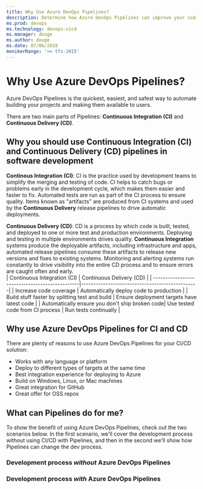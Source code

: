 ```yaml
---
title: Why Use Azure DevOps Pipelines?
description: Determine how Azure DevOps Pipelines can improve your coding environment and code delivery.
ms.prod: devops
ms.technology: devops-cicd
ms.manager: douge
ms.author: douge
ms.date: 07/06/2018
monikerRange: '>= tfs-2015'
---
```


# Why Use Azure DevOps Pipelines?

Azure DevOps Pipelines is the quickest, easiest, and safest way to automate building your projects and making them available to users.

There are two main parts of Pipelines: **Continuous Integration (CI)** and **Continuous Delivery (CD)**.

## Why you should use Continuous Integration (CI) and Continuous Delivery (CD) pipelines in software development

**Continous Integration (CI)**: CI is the practice used by development teams to simplify the merging and testing of code. CI helps to catch bugs or problems early in the development cycle, which makes them easier and faster to fix. Automated tests are run as part of the CI process to ensure quality. Items known as "artifacts" are produced from CI systems and used by the **Continuous Delivery** release pipelines to drive automatic deployments.

**Continuous Delivery (CD)**: CD is a process by which code is built, tested, and deployed to one or more test and production environments. Deploying and testing in multiple environments drives quality. **Continuous Integration** systems produce the deployable artifacts, including infrastructure and apps, automated release pipelines consume these artifacts to release new versions and fixes to existing systems. Monitoring and alerting systems run constantly to drive visibility into the entire CD process and to ensure errors are caught often and early.
<br>
| Continuous Integration (CI)                    |  Continuous Delivery (CD)                       |
| -----------------------------------------------|------------------------------------------------|
| Increase code coverage                         | Automatically deploy code to production        |
| Build stuff faster by splitting test and build | Ensure deployment targets have latest code     |
| Automatically ensure you don't ship broken code| Use tested code from CI process
| Run tests continually                          |

## Why use Azure DevOps Pipelines for CI and CD

There are plenty of reasons to use Azure DevOps Pipelines for your CI/CD solution:

* Works with any language or platform
* Deploy to different types of targets at the same time
* Best integration experience for deploying to Azure
* Build on Windows, Linux, or Mac machines
* Great integration for GitHub
* Great offer for OSS repos

## What can Pipelines do for me?

To show the benefit of using Azure DevOps Pipelines, check out the two scenarios below. In the first scenario, we'll cover the development process without using CI/CD with Pipelines, and then in the second we'll show how Pipelines can change the dev process.

### Development process _without_ Azure DevOps Pipelines

### Development process _with_ Azure DevOps Pipelines


